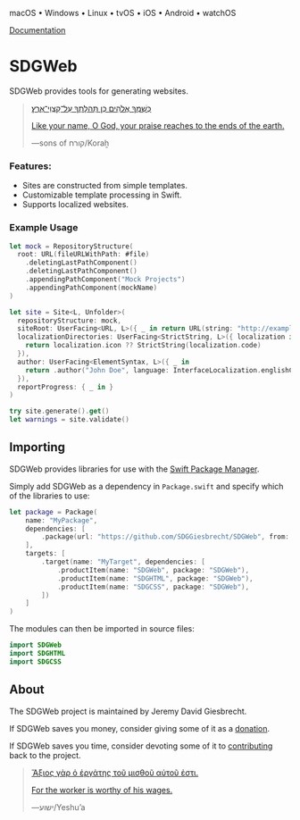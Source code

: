 <!--
 README.md

 This source file is part of the SDGWeb open source project.
 https://sdggiesbrecht.github.io/SDGWeb

 Copyright ©2018–2020 Jeremy David Giesbrecht and the SDGWeb project contributors.

 Soli Deo gloria.

 Licensed under the Apache Licence, Version 2.0.
 See http://www.apache.org/licenses/LICENSE-2.0 for licence information.
 -->

macOS • Windows • Linux • tvOS • iOS • Android • watchOS

[Documentation](https://sdggiesbrecht.github.io/SDGWeb/%F0%9F%87%A8%F0%9F%87%A6EN)

# SDGWeb

SDGWeb provides tools for generating websites.

> [כְּשִׁמְךָ אֱלֹהִים כְּן תְּהלָּתְךָ עַל־קַצְוֵי־אֶרֶץ׃](https://www.biblegateway.com/passage/?search=Psalm+48&version=WLC;NIV)
>
> [Like your name, O God, your praise reaches to the ends of the earth.](https://www.biblegateway.com/passage/?search=Psalm+48&version=WLC;NIV)
>
> ―sons of קורח/Koraẖ

### Features:

- Sites are constructed from simple templates.
- Customizable template processing in Swift.
- Supports localized websites.

### Example Usage

```swift
let mock = RepositoryStructure(
  root: URL(fileURLWithPath: #file)
    .deletingLastPathComponent()
    .deletingLastPathComponent()
    .appendingPathComponent("Mock Projects")
    .appendingPathComponent(mockName)
)

let site = Site<L, Unfolder>(
  repositoryStructure: mock,
  siteRoot: UserFacing<URL, L>({ _ in return URL(string: "http://example.com")! }),
  localizationDirectories: UserFacing<StrictString, L>({ localization in
    return localization.icon ?? StrictString(localization.code)
  }),
  author: UserFacing<ElementSyntax, L>({ _ in
    return .author("John Doe", language: InterfaceLocalization.englishCanada)
  }),
  reportProgress: { _ in }
)

try site.generate().get()
let warnings = site.validate()
```

## Importing

SDGWeb provides libraries for use with the [Swift Package Manager](https://swift.org/package-manager/).

Simply add SDGWeb as a dependency in `Package.swift` and specify which of the libraries to use:

```swift
let package = Package(
    name: "MyPackage",
    dependencies: [
        .package(url: "https://github.com/SDGGiesbrecht/SDGWeb", from: Version(5, 1, 0)),
    ],
    targets: [
        .target(name: "MyTarget", dependencies: [
            .productItem(name: "SDGWeb", package: "SDGWeb"),
            .productItem(name: "SDGHTML", package: "SDGWeb"),
            .productItem(name: "SDGCSS", package: "SDGWeb"),
        ])
    ]
)
```

The modules can then be imported in source files:

```swift
import SDGWeb
import SDGHTML
import SDGCSS
```

## About

The SDGWeb project is maintained by Jeremy David Giesbrecht.

If SDGWeb saves you money, consider giving some of it as a [donation](https://paypal.me/JeremyGiesbrecht).

If SDGWeb saves you time, consider devoting some of it to [contributing](https://github.com/SDGGiesbrecht/SDGWeb) back to the project.

> [Ἄξιος γὰρ ὁ ἐργάτης τοῦ μισθοῦ αὐτοῦ ἐστι.](https://www.biblegateway.com/passage/?search=Luke+10&version=SBLGNT;NIV)
>
> [For the worker is worthy of his wages.](https://www.biblegateway.com/passage/?search=Luke+10&version=SBLGNT;NIV)
>
> ―‎ישוע/Yeshuʼa
